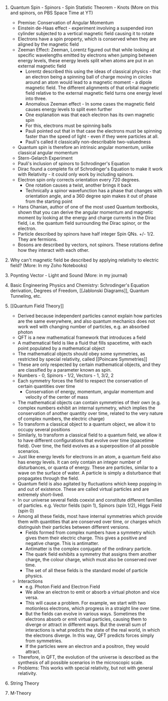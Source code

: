 1. Quantum Spin - Spinors - Spin Statistic Theorem - Knots (More on this and spinors, on PBS Space Time at YT)
	- Premise: Conservation of Angular Momentum
	- Einstein de-Haas effect - experiment involving a suspended iron cylinder subjected to a vertical magnetic field causing it to rotate
	- Electrons have a spin property, which is conserved when they are aligned by the magnetic field
	- Zeeman Effect: Zeeman, Lorentz figured out that while looking at specific wavelengths emitted by electrons when jumping between energy levels, these energy levels split when atoms are put in an external magnetic field 
		- Lorentz described this using the ideas of classical physics - that an electron being a spinning ball of charge moving in circles around an atom would lead to a magnetic moment - a dipole magnetic field. The different alignments of that orbital magnetic field relative to the external magnetic field turns one energy level into three.
		- Anomalous Zeeman effect - In some cases the magnetic field causes energy levels to split even further
		- One explanation was that each electron has its own magnetic spin
		- For this, electrons must be spinning balls
		- Pauli pointed out that in that case the electrons must be spinning faster than the speed of light - even if they were particles at all.
		- Pauli's called it classically non-describable two-valuedness
	- Quantum spin is therefore an intrinsic angular momentum, unlike classical angular momentum
	- Stern-Gelarch Experiment
	- Pauli's inclusion of spinors to Schrodinger's Equation
	- Dirac found a complete fix of Schrodinger's Equation to make it work with Relativity - it could only work by including spinors.
	- Electron spin only corrects orientation every 720 degrees.
		- One rotation causes a twist, another brings it back
		- Technically a spinor wavefunction has a phase that changes with orientation angle, and a 360 degree spin makes it out of phase from the starting point
	- Hans Ohanian, author of one of the most used Quantum textbooks, shown that you can derive the angular momentum and magnetic moment by looking at the energy and charge currents in the Dirac field, i.e. the quantum field surrounding the Dirac spinor, or the electron.
	- Particle described by spinors have half integer Spin QNs. +/- 1/2. They are fermions.
	- Bosons are described by vectors, not spinors. These rotations define how they interact with each other.

2. Why can't magnetic field be described by applying relativity to electric field? (More: In my Zoho Notebooks)
3. Poynting Vector - Light and Sound (More: in my journal)
4. Basic Engineering Physics and Chemistry: Schrodinger's Equation derivation, Degrees of Freedom, [[Jablonski Diagrams]], Quantum Tunneling, etc.
5. [[Quantum Field Theory]]
	- Derived because independent particles cannot explain how particles are the same everywhere, and also quantum mechanics does not work well with changing number of particles, e.g. an absorbed photon
	- QFT is a new mathematical framework that introduces a field
	- A mathematical field is like a fluid that fills spacetime, with each point populated by a mathematical object
	- The mathematical objects should obey some symmetries, as restricted by special relativity, called [[Poincare Symmetries]]
	- These are only respected by certain mathematical objects, and they are classified by a parameter known as spin.
	- Numbers - 0, Spinors - 1/2, Vectors - 1, 3/2, 2
	- Each symmetry forces the field to respect the conservation of certain quantities over time
		- Conservation of energy, momentum, angular momentum and velocity of the center of mass
	- The mathematical objects can contain symmetries of their own (e.g. complex numbers exhibit an internal symmetry, which implies the conservation of another quantity over time, related to the very nature of complex numbers, the electric charge)
	- To transform a classical object to a quantum object, we allow it to occupy several positions
	- Similarly, to transform a classical field to a quantum field, we allow it to have different configurations that evolve over time (spacetime field). Over time, the field evolves as a superposition of all possible scenarios.
	- Just like energy levels for electrons in an atom, a quantum field also has energy levels. It can only contain an integer number of disturbances, or quanta of energy. These are particles, similar to a wave on the surface of water. A particle is simply a disturbance that propagates through the field.
	- Quantum field is also agitated by fluctuations which keep popping in and out of existence. These are called virtual particles and are extremely short-lived.
	- In our universe several fields coexist and constitute different families of particles. e.g. Vector fields (spin 1), Spinors (spin 1/2), Higgs Field (spin 0)
	- Among all these fields, most have internal symmetries which provide them with quantities that are conserved over time, or charges which distinguish their particles between different versions.
		- Fields formed from complex numbers have a symmetry which gives them their electric charge. This gives a positive and negative charge. This is antimatter.
		- Antimatter is the complex conjugate of the ordinary particle.
		- The quark field exhibits a symmetry that assigns them another charge, the colour charge, which must also be conserved over time.
		- The set of all these fields is the standard model of particle physics.
	- Interactions
		- e.g. Photon Field and Electron Field
		- We allow an electron to emit or absorb a virtual photon and vice versa.
		- This will cause a problem. For example, we start with two motionless electrons, which progress in a straight line over time.
		- But the fields can evolve in various ways. Sometimes the electrons absorb or emit virtual particles, causing them to diverge or attract in different ways. But the overall sum of interactions is what predicts the state of the real world, in which the electrons diverge. In this way, QFT predicts forces simply from symmetries.
		- If the particles were an electron and a positron, they would attract.
	- Therefore, in QFT, the evolution of the universe is described as the synthesis of all possible scenarios in the microscopic scale.
	- Problems: This works with special relativity, but not with general relativity.
1. String Theory
2. M-Theory
